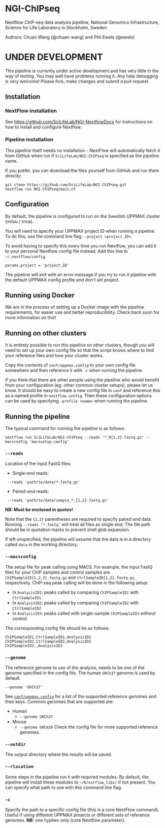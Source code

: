 # NGI-ChIPseq
Nextflow ChIP-seq data analysis pipeline, National Genomics Infrastructure, Science for Life Laboratory
in Stockholm, Sweden

Authors: Chuan Wang (@chuan-wang) and Phil Ewels (@ewels)

# UNDER DEVELOPMENT

This pipeline is currently under active development and has very little in the way of testing. You may well have problems running it. Any help debugging is very welcome! Please fork, make changes and submit a pull request.

## Installation
### NextFlow installation
See https://github.com/SciLifeLab/NGI-NextflowDocs for instructions on how to install and configure Nextflow.

### Pipeline installation
This pipeline itself needs no installation - NextFlow will automatically fetch it from GitHub when run if
`SciLifeLab/NGI-ChIPseq` is specified as the pipeline name.

If you prefer, you can download the files yourself from GitHub and run them directly:
```
git clone https://github.com/SciLifeLab/NGI-ChIPseq.git
nextflow run NGI-ChIPseq/main.nf
```

## Configuration
By default, the pipeline is configured to run on the Swedish UPPMAX cluster (milou / irma).

You will need to specify your UPPMAX project ID when running a pipeline. To do this, use the command line flag `--project <project_ID>`.

To avoid having to specify this every time you run Nextflow, you can add it to your personal Nextflow config file instead. Add this line to `~/.nextflow/config`:

```
params.project = 'project_ID'
```

The pipeline will exit with an error message if you try to run it pipeline with the default UPPMAX config profile and don't set project.

## Running using Docker

We are in the process of setting up a Docker image with the pipeline requirements, for easier use and better reproducibility. Check back soon for more information on this!

## Running on other clusters

It is entirely possible to run this pipeline on other clusters, though you will need to set up your own config file so that the script knows where to find your reference files and how your cluster works.

Copy the contents of `conf/uppmax.config` to your own config file somewhere and then reference it with `-c` when running the pipeline.

If you think that there are other people using the pipeline who would benefit from your configuration (eg. other common cluster setups), please let us know. It should be easy to create a new config file in `conf` and reference this as a named profile in `nextflow.config`. Then these configuration options can be used by specifying `-profile <name>` when running the pipeline.

## Running the pipeline
The typical command for running the pipeline is as follows:

```
nextflow run SciLifeLab/NGI-ChIPseq --reads '*_R{1,2}.fastq.gz' --macsconfig 'macssetup.config'
```

### `--reads`
Location of the input FastQ files:

* Single-end reads:
```
 --reads 'path/to/data/*.fastq.gz'
```

* Paired-end reads:
```
 --reads 'path/to/data/sample_*_{1,2}.fastq.gz'
```

**NB: Must be enclosed in quotes!**

Note that the `{1,2}` parentheses are required to specify paired end data. Running `--reads '*.fastq'` will treat
all files as single end. The file path should be in quotation marks to prevent shell glob expansion.

If left unspecified, the pipeline will assume that the data is in a directory called `data` in the working directory.


### `--macsconfig`
The setup file for peak calling using MACS. For example, the input FastQ files for your ChIP samples and control samples are `ChIPSampleID{1,2,3}.fastq.gz` and `CtrlSampleID{1,2}.fastq.gz`, respectively. ChIP-seq peak calling will be done in the following setup:

* In `AnalysisID1`: peaks called by comparing `ChIPSampleID1` with `CtrlSampleID1`
* In `AnalysisID2`: peaks called by comparing `ChIPSampleID2` with `CtrlSampleID2`
* In `AnalysisID3`: peaks called with single-sample `ChIPSampleID3` without control

The corresponding config file should be as follows:
```
ChIPSampleID1,CtrlSampleID1,AnalysisID1
ChIPSampleID2,CtrlSampleID2,AnalysisID2
ChIPSampleID3,,AnalysisID3
```

### `--genome`
The reference genome to use of the analysis, needs to be one of the genome specified in the config file.
The human `GRCh37` genome is used by default.
```
--genome 'GRCh37'
```
See [`conf/uppmax.config`](conf/uppmax.config) for a list of the supported reference genomes and their keys. Common genomes that are supported are:

* Human
  * `--genome GRCh37`
* Mouse
  * `--genome GRCm38`
Check the config file for more supported reference genomes.

### `--outdir`
The output directory where the results will be saved.

### `--rlocation`
Some steps in the pipeline run `R` with required modules. By default, the pipeline will install these modules to `~/R/nxtflow_libs/` if not present. You can specify what path to use with this command line flag.

### `-c`
Specify the path to a specific config file (this is a core NextFlow command). Useful if using different UPPMAX projects or different sets of reference genomes. **NB:** one hyphen only (core Nextflow parameter).
